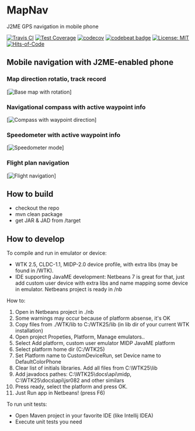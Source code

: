 # MapNav
J2ME GPS navigation in mobile phone

[![Travis CI](https://travis-ci.org/magdel/MapNav.svg?branch=master)](https://travis-ci.org/magdel/MapNav)
[![Test Coverage](https://img.shields.io/codecov/c/github/magdel/MapNav.svg)](https://codecov.io/github/magdel/MapNav?branch=master)
[![codecov](https://codecov.io/gh/magdel/MapNav/branch/master/graph/badge.svg)](https://codecov.io/gh/magdel/MapNav)
[![codebeat badge](https://codebeat.co/badges/0ffbfbf4-bbeb-480a-a6e1-45eac3b06724)](https://codebeat.co/projects/github-com-magdel-mapnav-master)
[![License: MIT](https://img.shields.io/badge/License-MIT-yellow.svg)](https://opensource.org/licenses/MIT)
[![Hits-of-Code](https://hitsofcode.com/github/magdel/mapnav)](https://hitsofcode.com/view/github/magdel/mapnav)
## Mobile navigation with J2ME-enabled phone


### Map direction rotatio, track record

[![Base map with rotation](https://raw.githubusercontent.com/magdel/MapNav/master/docs/img/maprot.gif)]


### Navigational compass with active waypoint info

[![Compass with waypoint direction](https://raw.githubusercontent.com/magdel/MapNav/master/docs/img/comp_ani.gif)]


### Speedometer with active waypoint info

[![Speedometer mode](https://raw.githubusercontent.com/magdel/MapNav/master/docs/img/speed_ani.gif)]


### Flight plan navigation

[![Flight navigation](https://raw.githubusercontent.com/magdel/MapNav/master/docs/img/navrot.gif)]


## How to build

* checkout the repo
* mvn clean package
* get JAR & JAD from /target

## How to develop

To compile and run in emulator or device:
* WTK 2.5, CLDC-1.1, MIDP-2.0 device profile, with extra libs (may be found in /WTK).
* IDE supporting JavaME development: Netbeans 7 is great for that, just add custom user device with extra libs and name mapping some device in emulator. Netbeans project is ready in /nb

How to:
1. Open in Netbeans project in ./nb
2. Some warnings may occur because of platform absense, it's OK
3. Copy files from ./WTK/lib to C:/WTK25/lib (in lib dir of your current WTK installation)
4. Open project Propeties, Platform, Manage emulators..
5. Select Add platform, custom user emulator MIDP JavaME platform
6. Select platform home dir (C:/WTK25)
7. Set Platform name to CustomDeviceRun, set Device name to DefaultColorPhone
8. Clear list of initials libraries. Add all files from C:\WTK25\lib
9. Add javadocs pathes: C:\WTK25\docs\api\midp, C:\WTK25\docs\api\jsr082 and other similars
10. Press ready, select the platform and press OK.
11. Just Run app in Netbeans! (press F6)



To run unit tests:
* Open Maven project in your favorite IDE (like Intellij IDEA)
* Execute unit tests you need

